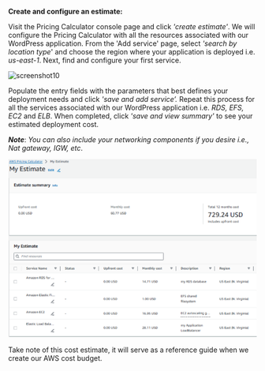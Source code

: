﻿**Create and configure an estimate:**

Visit the Pricing Calculator console page and click *'create estimate'*. We will configure the Pricing Calculator with all the resources associated with our WordPress application. From the 'Add service' page, select *'search by location type*' and choose the region where your application is deployed i.e. *us-east-1*. Next, find and configure your first service.

![screenshot10](./task1_images/config_estimate_image11.png)

Populate the entry fields with the parameters that best defines your deployment needs and click *'save and add service’.* Repeat this process for all the services associated with our WordPress application i.e. *RDS, EFS, EC2* and *ELB*. When completed, click *'save and view summary'* to see your estimated deployment cost.

***Note***: _You can also include your networking components if you desire i.e., Nat gateway, IGW, etc_.  

![screenshot11](./task1_images/config_estimate_image22.png)

Take note of this cost estimate, it will serve as a reference guide when we create our AWS cost budget.



